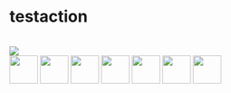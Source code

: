 # testaction
<br><!-- Do not remove start of hero-bot -->
<img src="https://img.shields.io/badge/all--contributors-7-orange"><br>
<a href="https://github.com/wu-yifan-design"><img src="https://avatars.githubusercontent.com/u/79902592?v=4" width="50px" /></a>
<a href="https://github.com/sutcalag"><img src="https://avatars.githubusercontent.com/u/83750738?v=4" width="50px" /></a>
<a href="https://github.com/czhen-zilliz"><img src="https://avatars.githubusercontent.com/u/83751452?v=4" width="50px" /></a>
<a href="https://github.com/actions-user"><img src="https://avatars.githubusercontent.com/u/65916846?v=4" width="50px" /></a>
<a href="https://www.zilliz.com"><img src="https://zilliz.com/images/logo.svg" width="50px" /></a>
<a href="https://www.zillizaa2.com"><img src="https://zilliz.com/images/logo.svg" width="50px" /></a>
<a href="https://www.zillizaa1.com"><img src="https://zilliz.com/images/logo.svg" width="50px" /></a>
<!-- Do not remove end of hero-bot --><br>
